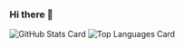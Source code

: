 ### Hi there 👋

![GitHub Stats Card](https://github-readme-stats.vercel.app/api?username=soshiharami)
![Top Languages Card](https://github-readme-stats.vercel.app/api/top-langs/?username=soshiharami)

<!--
**soshiharami/soshiharami** is a ✨ _special_ ✨ repository because its `README.md` (this file) appears on your GitHub profile.
